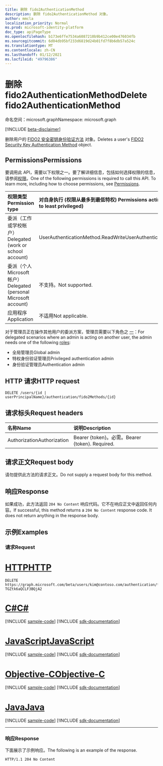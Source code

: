 ```yaml
---
title: 删除 fido2AuthenticationMethod
description: 删除 fido2AuthenticationMethod 对象。
author: mmcla
localization_priority: Normal
ms.prod: microsoft-identity-platform
doc_type: apiPageType
ms.openlocfilehash: b173e6ffe7534a6087210b9b412ce00e476034fb
ms.sourcegitcommit: 6d04db95bf233d6819d24b01fd7f8b6db57a524c
ms.translationtype: MT
ms.contentlocale: zh-CN
ms.lasthandoff: 01/12/2021
ms.locfileid: "49796386"
---
```

# <a name="delete-fido2authenticationmethod"></a><span data-ttu-id="3572d-103">删除 fido2AuthenticationMethod</span><span class="sxs-lookup"><span data-stu-id="3572d-103">Delete fido2AuthenticationMethod</span></span>
<span data-ttu-id="3572d-104">命名空间：microsoft.graph</span><span class="sxs-lookup"><span data-stu-id="3572d-104">Namespace: microsoft.graph</span></span>

[!INCLUDE [beta-disclaimer](../../includes/beta-disclaimer.md)]

<span data-ttu-id="3572d-105">删除用户的 [FIDO2 安全密钥身份验证方法](../resources/fido2authenticationmethod.md) 对象。</span><span class="sxs-lookup"><span data-stu-id="3572d-105">Deletes a user's [FIDO2 Security Key Authentication Method](../resources/fido2authenticationmethod.md) object.</span></span>

## <a name="permissions"></a><span data-ttu-id="3572d-106">Permissions</span><span class="sxs-lookup"><span data-stu-id="3572d-106">Permissions</span></span>
<span data-ttu-id="3572d-p101">要调用此 API，需要以下权限之一。要了解详细信息，包括如何选择权限的信息，请参阅[权限](/graph/permissions-reference)。</span><span class="sxs-lookup"><span data-stu-id="3572d-p101">One of the following permissions is required to call this API. To learn more, including how to choose permissions, see [Permissions](/graph/permissions-reference).</span></span>

|<span data-ttu-id="3572d-109">权限类型</span><span class="sxs-lookup"><span data-stu-id="3572d-109">Permission type</span></span>|<span data-ttu-id="3572d-110">对自身执行 (权限从最多到最低特权) </span><span class="sxs-lookup"><span data-stu-id="3572d-110">Permissions acting on self (from most to least privileged)</span></span>|<span data-ttu-id="3572d-111">对他人操作的权限 (权限从最低特权到最多特权) </span><span class="sxs-lookup"><span data-stu-id="3572d-111">Permissions acting on others (from least to most privileged)</span></span>|
|:---|:---|:--|
| <span data-ttu-id="3572d-112">委派（工作或学校帐户）</span><span class="sxs-lookup"><span data-stu-id="3572d-112">Delegated (work or school account)</span></span>     | <span data-ttu-id="3572d-113">UserAuthenticationMethod.ReadWrite</span><span class="sxs-lookup"><span data-stu-id="3572d-113">UserAuthenticationMethod.ReadWrite</span></span> | <span data-ttu-id="3572d-114">UserAuthenticationMethod.ReadWrite.All</span><span class="sxs-lookup"><span data-stu-id="3572d-114">UserAuthenticationMethod.ReadWrite.All</span></span> |
| <span data-ttu-id="3572d-115">委派（个人 Microsoft 帐户）</span><span class="sxs-lookup"><span data-stu-id="3572d-115">Delegated (personal Microsoft account)</span></span> | <span data-ttu-id="3572d-116">不支持。</span><span class="sxs-lookup"><span data-stu-id="3572d-116">Not supported.</span></span> | <span data-ttu-id="3572d-117">不支持。</span><span class="sxs-lookup"><span data-stu-id="3572d-117">Not supported.</span></span> |
| <span data-ttu-id="3572d-118">应用程序</span><span class="sxs-lookup"><span data-stu-id="3572d-118">Application</span></span>                            | <span data-ttu-id="3572d-119">不适用</span><span class="sxs-lookup"><span data-stu-id="3572d-119">Not applicable.</span></span> | <span data-ttu-id="3572d-120">UserAuthenticationMethod.ReadWrite.All</span><span class="sxs-lookup"><span data-stu-id="3572d-120">UserAuthenticationMethod.ReadWrite.All</span></span> |

<span data-ttu-id="3572d-121">对于管理员正在操作其他用户的委派方案，管理员需要以下角色之 [一](/azure/active-directory/users-groups-roles/directory-assign-admin-roles#available-roles)：</span><span class="sxs-lookup"><span data-stu-id="3572d-121">For delegated scenarios where an admin is acting on another user, the admin needs one of the following [roles](/azure/active-directory/users-groups-roles/directory-assign-admin-roles#available-roles):</span></span>

* <span data-ttu-id="3572d-122">全局管理员</span><span class="sxs-lookup"><span data-stu-id="3572d-122">Global admin</span></span>
* <span data-ttu-id="3572d-123">特权身份验证管理员</span><span class="sxs-lookup"><span data-stu-id="3572d-123">Privileged authentication admin</span></span>
* <span data-ttu-id="3572d-124">身份验证管理员</span><span class="sxs-lookup"><span data-stu-id="3572d-124">Authentication admin</span></span>

## <a name="http-request"></a><span data-ttu-id="3572d-125">HTTP 请求</span><span class="sxs-lookup"><span data-stu-id="3572d-125">HTTP request</span></span>

<!-- {
  "blockType": "ignored"
}
-->
``` http
DELETE /users/{id | userPrincipalName}/authentication/fido2Methods/{id}
```

## <a name="request-headers"></a><span data-ttu-id="3572d-126">请求标头</span><span class="sxs-lookup"><span data-stu-id="3572d-126">Request headers</span></span>
|<span data-ttu-id="3572d-127">名称</span><span class="sxs-lookup"><span data-stu-id="3572d-127">Name</span></span>|<span data-ttu-id="3572d-128">说明</span><span class="sxs-lookup"><span data-stu-id="3572d-128">Description</span></span>|
|:---|:---|
|<span data-ttu-id="3572d-129">Authorization</span><span class="sxs-lookup"><span data-stu-id="3572d-129">Authorization</span></span>|<span data-ttu-id="3572d-p102">Bearer {token}。必需。</span><span class="sxs-lookup"><span data-stu-id="3572d-p102">Bearer {token}. Required.</span></span>|

## <a name="request-body"></a><span data-ttu-id="3572d-132">请求正文</span><span class="sxs-lookup"><span data-stu-id="3572d-132">Request body</span></span>
<span data-ttu-id="3572d-133">请勿提供此方法的请求正文。</span><span class="sxs-lookup"><span data-stu-id="3572d-133">Do not supply a request body for this method.</span></span>

## <a name="response"></a><span data-ttu-id="3572d-134">响应</span><span class="sxs-lookup"><span data-stu-id="3572d-134">Response</span></span>

<span data-ttu-id="3572d-p103">如果成功，此方法返回 `204 No Content` 响应代码。它不在响应正文中返回任何内容。</span><span class="sxs-lookup"><span data-stu-id="3572d-p103">If successful, this method returns a `204 No Content` response code. It does not return anything in the response body.</span></span>

## <a name="examples"></a><span data-ttu-id="3572d-137">示例</span><span class="sxs-lookup"><span data-stu-id="3572d-137">Examples</span></span>

### <a name="request"></a><span data-ttu-id="3572d-138">请求</span><span class="sxs-lookup"><span data-stu-id="3572d-138">Request</span></span>

# <a name="http"></a>[<span data-ttu-id="3572d-139">HTTP</span><span class="sxs-lookup"><span data-stu-id="3572d-139">HTTP</span></span>](#tab/http)
<!-- {
  "blockType": "request",
  "name": "delete_fido2authenticationmethod"
}
-->
``` http
DELETE https://graph.microsoft.com/beta/users/kim@contoso.com/authentication/fido2Methods/_jpuR-TGZtk6aQCLF3BQjA2
```
# <a name="c"></a>[<span data-ttu-id="3572d-140">C#</span><span class="sxs-lookup"><span data-stu-id="3572d-140">C#</span></span>](#tab/csharp)
[!INCLUDE [sample-code](../includes/snippets/csharp/delete-fido2authenticationmethod-csharp-snippets.md)]
[!INCLUDE [sdk-documentation](../includes/snippets/snippets-sdk-documentation-link.md)]

# <a name="javascript"></a>[<span data-ttu-id="3572d-141">JavaScript</span><span class="sxs-lookup"><span data-stu-id="3572d-141">JavaScript</span></span>](#tab/javascript)
[!INCLUDE [sample-code](../includes/snippets/javascript/delete-fido2authenticationmethod-javascript-snippets.md)]
[!INCLUDE [sdk-documentation](../includes/snippets/snippets-sdk-documentation-link.md)]

# <a name="objective-c"></a>[<span data-ttu-id="3572d-142">Objective-C</span><span class="sxs-lookup"><span data-stu-id="3572d-142">Objective-C</span></span>](#tab/objc)
[!INCLUDE [sample-code](../includes/snippets/objc/delete-fido2authenticationmethod-objc-snippets.md)]
[!INCLUDE [sdk-documentation](../includes/snippets/snippets-sdk-documentation-link.md)]

# <a name="java"></a>[<span data-ttu-id="3572d-143">Java</span><span class="sxs-lookup"><span data-stu-id="3572d-143">Java</span></span>](#tab/java)
[!INCLUDE [sample-code](../includes/snippets/java/delete-fido2authenticationmethod-java-snippets.md)]
[!INCLUDE [sdk-documentation](../includes/snippets/snippets-sdk-documentation-link.md)]

---



### <a name="response"></a><span data-ttu-id="3572d-144">响应</span><span class="sxs-lookup"><span data-stu-id="3572d-144">Response</span></span>
<span data-ttu-id="3572d-145">下面展示了示例响应。</span><span class="sxs-lookup"><span data-stu-id="3572d-145">The following is an example of the response.</span></span>
<!-- {
  "blockType": "response",
  "truncated": true
}
-->
``` http
HTTP/1.1 204 No Content
```

